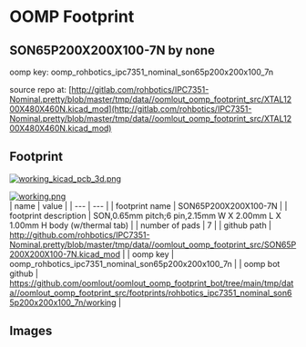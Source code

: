 # OOMP Footprint  
## SON65P200X200X100-7N  by none  
  
oomp key: oomp_rohbotics_ipc7351_nominal_son65p200x200x100_7n  
  
source repo at: [http://gitlab.com/rohbotics/IPC7351-Nominal.pretty/blob/master/tmp/data//oomlout_oomp_footprint_src/XTAL1200X480X460N.kicad_mod](http://gitlab.com/rohbotics/IPC7351-Nominal.pretty/blob/master/tmp/data//oomlout_oomp_footprint_src/XTAL1200X480X460N.kicad_mod)  
## Footprint  
  
[![working_kicad_pcb_3d.png](working_kicad_pcb_3d_600.png)](working_kicad_pcb_3d.png)  
  
[![working.png](working_600.png)](working.png)  
| name | value | 
| --- | --- | 
| footprint name | SON65P200X200X100-7N | 
| footprint description | SON,0.65mm pitch;6 pin,2.15mm W X 2.00mm L X 1.00mm H body (w/thermal tab) | 
| number of pads | 7 | 
| github path | http://github.com/rohbotics/IPC7351-Nominal.pretty/blob/master/tmp/data//oomlout_oomp_footprint_src/SON65P200X200X100-7N.kicad_mod | 
| oomp key | oomp_rohbotics_ipc7351_nominal_son65p200x200x100_7n | 
| oomp bot github | https://github.com/oomlout/oomlout_oomp_footprint_bot/tree/main/tmp/data//oomlout_oomp_footprint_src/footprints/rohbotics_ipc7351_nominal_son65p200x200x100_7n/working | 
## Images  
